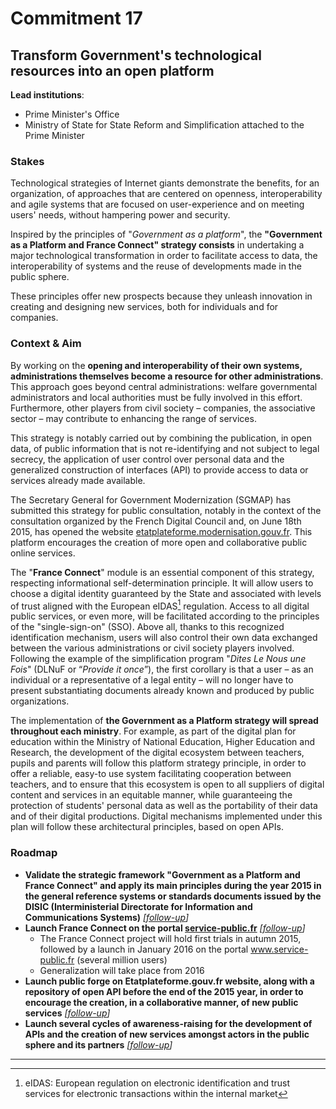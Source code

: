 # Commitment 17

## Transform Government's technological resources into an open platform

**Lead institutions**:
- Prime Minister's Office
- Ministry of State for State Reform and Simplification attached to the Prime Minister

### Stakes

Technological strategies of Internet giants demonstrate the benefits, for an organization, of approaches that are centered on openness, interoperability and agile systems that are focused on user-experience and on meeting users' needs, without hampering power and security.

Inspired by the principles of "_Government as a platform_", the **"Government as a Platform and France Connect" strategy consists** in undertaking a major technological transformation in order to facilitate access to data, the interoperability of systems and the reuse of developments made in the public sphere.

These principles offer new prospects because they unleash innovation in creating and designing new services, both for individuals and for companies.

### Context & Aim

By working on the **opening and interoperability of their own systems, administrations themselves become a resource for other administrations**. This approach goes beyond central administrations: welfare governmental administrators and local authorities must be fully involved in this effort. Furthermore, other players from civil society – companies, the associative sector – may contribute to enhancing the range of services.

This strategy is notably carried out by combining the publication, in open data, of public information that is not re-identifying and not subject to legal secrecy, the application of user control over personal data and the generalized construction of interfaces (API) to provide access to data or services already made available.

The Secretary General for Government Modernization (SGMAP) has submitted this strategy for public consultation, notably in the context of the consultation organized by the French Digital Council and, on June 18th 2015, has opened the website [etatplateforme.modernisation.gouv.fr](http://etatplateforme.modernisation.gouv.fr/). This platform encourages the creation of more open and collaborative public online services.

The "**France Connect**" module is an essential component of this strategy, respecting informational self-determination principle. It will allow users to choose a digital identity guaranteed by the State and associated with levels of trust aligned with the European eIDAS[^1] regulation. Access to all digital public services, or even more, will be facilitated according to the principles of the "single-sign-on" (SSO). Above all, thanks to this recognized identification mechanism, users will also control their own data exchanged between the various administrations or civil society players involved. Following the example of the simplification program "_Dites Le Nous une Fois_" (DLNuF or “_Provide it once_”), the first corollary is that a user – as an individual or a representative of a legal entity – will no longer have to present substantiating documents already known and produced by public organizations.

The implementation of **the Government as a Platform strategy will spread throughout each ministry**. For example, as part of the digital plan for education within the Ministry of National Education, Higher Education and Research, the development of the digital ecosystem between teachers, pupils and parents will follow this platform strategy principle, in order to offer a reliable, easy-to use system facilitating cooperation between teachers, and to ensure that this ecosystem is open to all suppliers of digital content and services in an equitable manner, while guaranteeing the protection of students' personal data as well as the portability of their data and of their digital productions. Digital mechanisms implemented under this plan will follow these architectural principles, based on open APIs.

### Roadmap

- **Validate the strategic framework "Government as a Platform and France Connect" and apply its main principles during the year 2015 in the general reference systems or standards documents issued by the DISIC (Interministerial Directorate for Information and Communications Systems)**
  _[[follow-up](https://git.framasoft.org/etalab/suivi/issues/169)]_
- **Launch France Connect on the portal [service-public.fr](http://www.service-public.fr/langue/english/)**
  _[[follow-up](https://git.framasoft.org/etalab/suivi/issues/166)]_
    - The France Connect project will hold first trials in autumn 2015, followed by a launch in January 2016 on the portal www.service-public.fr (several million users)
    - Generalization will take place from 2016
- **Launch public forge on Etatplateforme.gouv.fr website, along with a repository of open API before the end of the 2015 year, in order to encourage the creation, in a collaborative manner, of new public services**
  _[[follow-up](https://git.framasoft.org/etalab/suivi/issues/167)]_
- **Launch several cycles of awareness-raising for the development of APIs and the creation of new services amongst actors in the public sphere and its partners**
  _[[follow-up](https://git.framasoft.org/etalab/suivi/issues/168)]_

----

[^1]: eIDAS: European regulation on electronic identification and trust services for electronic transactions within the internal market
